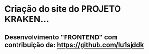 # Criação do site do PROJETO KRAKEN...
## Desenvolvimento "FRONTEND" com contribuição de: https://github.com/lu1sjddk
